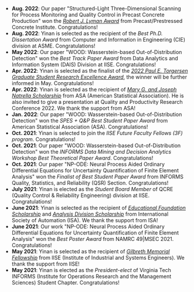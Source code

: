 * **Aug. 2022**: Our paper "Structured-Light Three-Dimensional Scanning for Process Monitoring and Quality Control in Precast Concrete Production" won the [_Robert J. Lyman Award_](https://www.pci.org/PCI/About/Awards/PCI_Journal_Awards.aspx?hkey=b074a844-014c-4fcf-857f-99a53f874ce2) from Precast/Prestressed Concrete Institute. Congratulations!
* **Aug. 2022**: Yinan is selected as the recipient of the _Best Ph.D. Dissertation Award_ from Computer and Information in Engineering (CIE) division at ASME. Congratulations!
* **May 2022**: Our paper "WOOD: Wasserstein-based Out-of-Distribution Detection" won the _Best Track Paper Award_ from Data Analytics and Information System (DAIS) Division at IISE. Congratulations!
* **Apr. 2022**: Yinan is selected as the finalist of the [_2022 Paul E. Torgersen Graduate Student Research Excellence Award_](https://eng.vt.edu/academics/graduate-life/deans-graduate-team/paul-torgersen-graduate-student-research-excellence-award.html), the winner will be further informed in May. Congratulations!
* **Apr. 2022**: Yinan is selected as the recipient of [_Mary G. and Joseph Natrella Scholarship_](https://community.amstat.org/qp/scholarshipsawards/marygandjosephnatrellascholarship) from ASA (American Statistical Association). He is also invited to give a presentation at Quality and Productivity Research Conference 2022. We thank the support from ASA!
* **Jan. 2022**: Our paper "WOOD: Wasserstein-based Out-of-Distribution Detection" won the _SPES + Q&P Best Student Paper Award_ from American Statistical Association (ASA). Congratulations!
* **Oct. 2021**: Yinan is selected to join the _IISE Future Faculty Fellows (3F) program_. Congratulations!
* **Oct. 2021**: Our paper "WOOD: Wasserstein-based Out-of-Distribution Detection" won the _INFORMS Data Mining and Decision Analytics Workshop Best Theoretical Paper Award_. Congratulations!
* **Oct. 2021**: Our paper "NP-ODE: Neural Process Aided Ordinary Differential Equations for Uncertainty Quantification of Finite Element Analysis" won the _Finalist of Best Student Paper Award_ from INFORMS Quality, Statistics, and Reliability (QSR) Section. Congratulations!
* **July 2021**: Yinan is elected as the _Student Board Member_ of QCRE (Quality Control & Reliability Engineering) division at IISE. Congratulations!
* **June 2021**: Yinan is selected as the recipient of [_Educational Foundation Scholarship_](https://www.isa.org/membership/students/scholarships/isa-educational-foundation-scholarship-recipients) and [_Analysis Division Scholarship_](https://www.isa.org/membership/students/scholarships/isa-section-and-district-scholarships) from International Society of Automation (ISA). We thank the support from ISA!
* **June 2021**: Our work "NP-ODE: Neural Process Aided Ordinary Differential Equations for Uncertainty Quantification of Finite Element Analysis" won the _Best Poster Award_ from NAMRC 49|MSEC 2021. Congratulations!
* **May 2021**: Yinan is selected as the recipient of [_Gilbreth Memorial Fellowship_](https://www.isa.org/membership/students/scholarships/isa-educational-foundation-scholarship-recipients) from IISE (Institute of Industrial and Systems Engineers). We thank the support from IISE!
* **May 2021**: Yinan is elected as the _President-elect_ of Virginia Tech INFORMS (Institute for Operations Research and the Management Sciences) Student Chapter. Congratulations!
